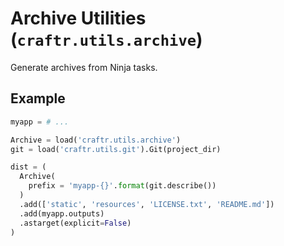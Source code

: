 # Archive Utilities (`craftr.utils.archive`)

Generate archives from Ninja tasks.

## Example

```python
myapp = # ...

Archive = load('craftr.utils.archive')
git = load('craftr.utils.git').Git(project_dir)

dist = (
  Archive(
    prefix = 'myapp-{}'.format(git.describe())
  )
  .add(['static', 'resources', 'LICENSE.txt', 'README.md'])
  .add(myapp.outputs)
  .astarget(explicit=False)
)
```
